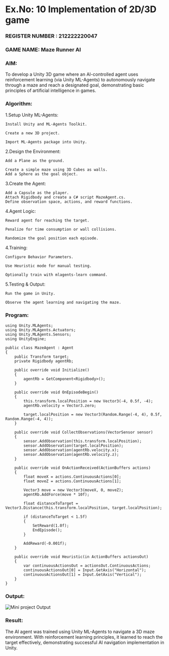 # Ex.No: 10  Implementation of 2D/3D game                                                                            
### REGISTER NUMBER : 212222220047
### GAME NAME: Maze Runner AI
### AIM: 
To develop a Unity 3D game where an AI-controlled agent uses reinforcement learning (via Unity ML-Agents) to autonomously navigate through a maze and reach a designated goal, demonstrating basic principles of artificial intelligence in games.

### Algorithm:

1.Setup Unity ML-Agents:

    Install Unity and ML-Agents Toolkit.

    Create a new 3D project.

    Import ML-Agents package into Unity.
2.Design the Environment:

    Add a Plane as the ground.

    Create a simple maze using 3D Cubes as walls.
    Add a Sphere as the goal object.

3.Create the Agent:

    Add a Capsule as the player.
    Attach Rigidbody and create a C# script MazeAgent.cs.
    Define observation space, actions, and reward functions.

4.Agent Logic:

    Reward agent for reaching the target.

    Penalize for time consumption or wall collisions.

    Randomize the goal position each episode.

4.Training:

    Configure Behavior Parameters.

    Use Heuristic mode for manual testing.

    Optionally train with mlagents-learn command.

5.Testing & Output:

    Run the game in Unity.

    Observe the agent learning and navigating the maze.

### Program:
```
using Unity.MLAgents;
using Unity.MLAgents.Actuators;
using Unity.MLAgents.Sensors;
using UnityEngine;

public class MazeAgent : Agent
{
    public Transform target;
    private Rigidbody agentRb;

    public override void Initialize()
    {
        agentRb = GetComponent<Rigidbody>();
    }

    public override void OnEpisodeBegin()
    {
        this.transform.localPosition = new Vector3(-4, 0.5f, -4);
        agentRb.velocity = Vector3.zero;

        target.localPosition = new Vector3(Random.Range(-4, 4), 0.5f, Random.Range(-4, 4));
    }

    public override void CollectObservations(VectorSensor sensor)
    {
        sensor.AddObservation(this.transform.localPosition);
        sensor.AddObservation(target.localPosition);
        sensor.AddObservation(agentRb.velocity.x);
        sensor.AddObservation(agentRb.velocity.z);
    }

    public override void OnActionReceived(ActionBuffers actions)
    {
        float moveX = actions.ContinuousActions[0];
        float moveZ = actions.ContinuousActions[1];

        Vector3 move = new Vector3(moveX, 0, moveZ);
        agentRb.AddForce(move * 10f);

        float distanceToTarget = Vector3.Distance(this.transform.localPosition, target.localPosition);

        if (distanceToTarget < 1.5f)
        {
            SetReward(1.0f);
            EndEpisode();
        }

        AddReward(-0.001f);
    }

    public override void Heuristic(in ActionBuffers actionsOut)
    {
        var continuousActionsOut = actionsOut.ContinuousActions;
        continuousActionsOut[0] = Input.GetAxis("Horizontal");
        continuousActionsOut[1] = Input.GetAxis("Vertical");
    }
}
```
### Output:

![Mini project Output](https://github.com/user-attachments/assets/60cc6f30-9bc5-401a-b12c-bacfd06bd71b)



### Result:
The AI agent was trained using Unity ML-Agents to navigate a 3D maze environment. With reinforcement learning principles, it learned to reach the target effectively, demonstrating successful AI navigation implementation in Unity.

